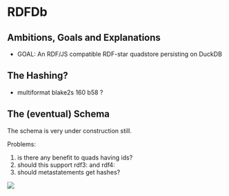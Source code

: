 
# RDFDb

## Ambitions, Goals and Explanations
* GOAL: An RDF/JS compatible RDF-star quadstore persisting on DuckDB

## The Hashing?

* multiformat blake2s 160 b58 ?

## The (eventual) Schema
The schema is very under construction still.

Problems:

1. is there any benefit to quads having ids?
2. should this support rdf3: and rdf4:
3. should metastatements get hashes?


![](https://kroki.io/erd/svg/eNp9kMsKwjAQRffzFYMrNXbh1r8Q3ImLsR3aaJqG6aRQxH838UEpitt7zz0ZcjywtCdY2wpvjs7sdriwXrlmwSC2JRnxyiNS1M76Urhlr4s76Bh4WpQNCS6j2A32KqvUN9Q3M2PKBnJTNJDk1QZ9p-ijcwmA40FscPx9zwz7cudrZ4TpwQQwXTLuI1XJlzdg9KkHUwPkHLdFscbXm5PwBSXLuzBFscX8TRPSx_OFS_3LBOHKlqT_Td1H9LznB1ALhSb1D2NPi0o=)

<!--

https://github.com/BurntSushi/erd
https://kroki.io/#try

Cardinality    Syntax
0 or 1         ?
exactly 1      1
0 or more      *
1 or more      +


[Term]
*id {label: "integer primary key autoincrement"}
type {label: "char (uri, str)"}
hash {label: "int"}
val {label: "varchar, not null"}

[Triple]
*id {label: "int, not null"}
hash {label: "integer, not null"}
+s
+p
+o

[Quad]
*hash
+triple
+g

Quad 1--* Triple {label: "triple"}
Triple +--1 Term {label: "subject"}
Triple +--1 Term {label: "predicate"}
Triple +--1 Term {label: "object"}
Quad +--1 Term {label: "graph"}


-->
